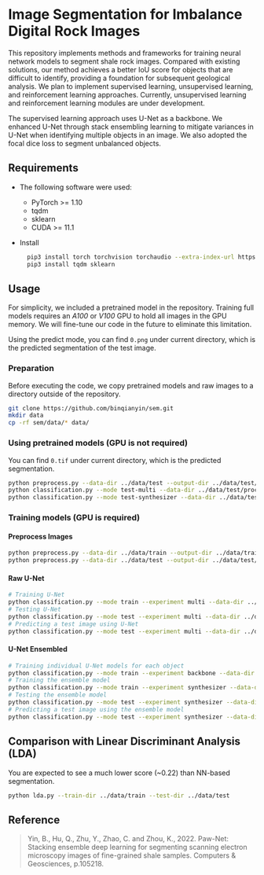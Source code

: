 # Image Segmentation for Imbalance Digital Rock Images

This repository implements methods and frameworks for training neural network models to segment shale rock images. Compared with existing solutions, our method achieves a better IoU score for objects that are difficult to identify, providing a foundation for subsequent geological analysis. We plan to implement supervised learning, unsupervised learning, and reinforcement learning approaches. Currently, unsupervised learning and reinforcement learning modules are under development.

The supervised learning approach uses U-Net as a backbone. We enhanced U-Net through stack ensembling learning to mitigate variances in U-Net when identifying multiple objects in an image. We also adopted the focal dice loss to segment unbalanced objects.

## Requirements

- The following software were used:

  - PyTorch >= 1.10
  - tqdm
  - sklearn
  - CUDA >= 11.1

- Install
  
  ```bash
    pip3 install torch torchvision torchaudio --extra-index-url https://download.pytorch.org/whl/cu113
    pip3 install tqdm sklearn
  ```

## Usage

For simplicity, we included a pretrained model in the repository.
Training full models requires an *A100* or *V100* GPU to hold all images in the GPU memory.
We will fine-tune our code in the future to eliminate this limitation.

Using the predict mode, you can find `0.png` under current directory, which is the predicted segmentation of the test image.

### Preparation

Before executing the code, we copy pretrained models and raw images to a directory outside of the repository.

```bash
git clone https://github.com/binqianyin/sem.git
mkdir data
cp -rf sem/data/* data/
```

### Using pretrained models (GPU is not required)

You can find `0.tif` under current directory, which is the predicted segmentation.

```bash
python preprocess.py --data-dir ../data/test --output-dir ../data/test/processed --stride 32 --size 128
python classification.py --mode test-multi --data-dir ../data/test/processed/ --model-dir ../data/ --device cpu
python classification.py --mode test-synthesizer --data-dir ../data/test/processed --model-dir ../data/ --device cpu
```

### Training models (GPU is required)

#### Preprocess Images

```bash
python preprocess.py --data-dir ../data/train --output-dir ../data/train/processed --stride 32 --size 128
python preprocess.py --data-dir ../data/test --output-dir ../data/test/processed --stride 32 --size 128
```

#### Raw U-Net

```bash
# Training U-Net
python classification.py --mode train --experiment multi --data-dir ../data/train/processed/ --model-dir ../data/
# Testing U-Net
python classification.py --mode test --experiment multi --data-dir ../data/test/processed/ --model-dir ../data/
# Predicting a test image using U-Net
python classification.py --mode test --experiment multi --data-dir ../data/test/ --model-dir ../data/ --output-dir ./
```

#### U-Net Ensembled

```bash
# Training individual U-Net models for each object
python classification.py --mode train --experiment backbone --data-dir ../data/train/processed/ --model-dir ../data/ --focal --alpha 0.9
# Training the ensemble model
python classification.py --mode train --experiment synthesizer --data-dir ../data/train/processed/ --model-dir ../data/ --focal
# Testing the ensemble model
python classification.py --mode test --experiment synthesizer --data-dir ../data/test/processed/ --model-dir ../data/
# Predicting a test image using the ensemble model
python classification.py --mode test --experiment synthesizer --data-dir ../data/test/ --model-dir ../data/ --output-dir ./
```

## Comparison with Linear Discriminant Analysis (LDA)

You are expected to see a much lower score (~0.22) than NN-based segmentation.

```bash
python lda.py --train-dir ../data/train --test-dir ../data/test
```

## Reference

> Yin, B., Hu, Q., Zhu, Y., Zhao, C. and Zhou, K., 2022. Paw-Net: Stacking ensemble deep learning for segmenting scanning electron microscopy images of fine-grained shale samples. Computers & Geosciences, p.105218.

